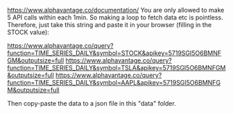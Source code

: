 https://www.alphavantage.co/documentation/
You are only allowed to make 5 API calls within each 1min. So making a loop to fetch data etc is pointless. Therefore, just take this string and paste it in your browser (filling in the STOCK value):

https://www.alphavantage.co/query?function=TIME_SERIES_DAILY&symbol=STOCK&apikey=5719SGI5O6BMNFGM&outputsize=full
https://www.alphavantage.co/query?function=TIME_SERIES_DAILY&symbol=TSLA&apikey=5719SGI5O6BMNFGM&outputsize=full
https://www.alphavantage.co/query?function=TIME_SERIES_DAILY&symbol=AAPL&apikey=5719SGI5O6BMNFGM&outputsize=full

Then copy-paste the data to a json file in this "data" folder.